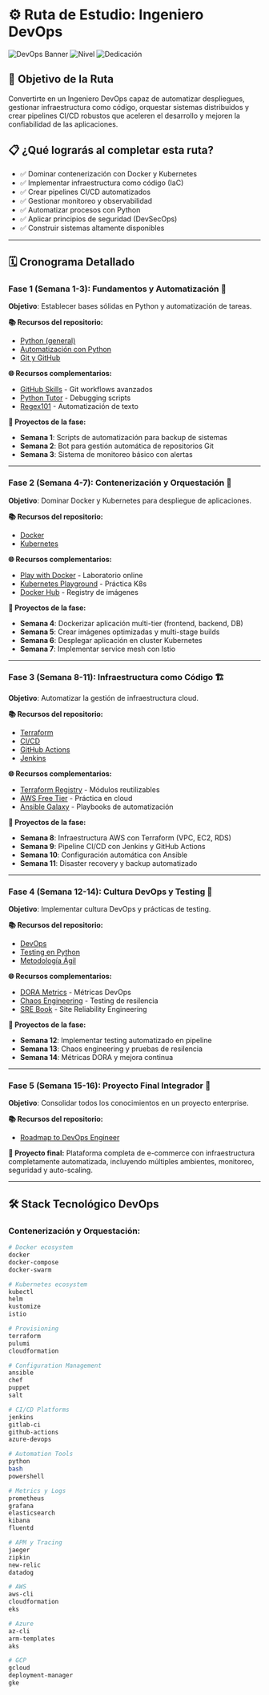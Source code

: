 # ⚙️ Ruta de Estudio: Ingeniero DevOps

![DevOps Banner](https://img.shields.io/badge/Duración-12--16%20semanas-blue) ![Nivel](https://img.shields.io/badge/Nivel-Intermedio%20a%20Avanzado-red) ![Dedicación](https://img.shields.io/badge/Dedicación-15--20h%2Fsemana-orange)

## 🎯 Objetivo de la Ruta

Convertirte en un Ingeniero DevOps capaz de automatizar despliegues, gestionar infraestructura como código, orquestar sistemas distribuidos y crear pipelines CI/CD robustos que aceleren el desarrollo y mejoren la confiabilidad de las aplicaciones.

## 📋 ¿Qué lograrás al completar esta ruta?

- ✅ Dominar contenerización con Docker y Kubernetes
- ✅ Implementar infraestructura como código (IaC)
- ✅ Crear pipelines CI/CD automatizados
- ✅ Gestionar monitoreo y observabilidad
- ✅ Automatizar procesos con Python
- ✅ Aplicar principios de seguridad (DevSecOps)
- ✅ Construir sistemas altamente disponibles

---

## 🗓️ Cronograma Detallado

### **Fase 1 (Semana 1-3): Fundamentos y Automatización** 🐍

**Objetivo**: Establecer bases sólidas en Python y automatización de tareas.

**📚 Recursos del repositorio:**
- [Python (general)](../1_Fundamentos/Python.pdf)
- [Automatización con Python](../1_Fundamentos/Automatizacion_Python.pdf)
- [Git y GitHub](../1_Fundamentos/Git_y_GitHub.pdf)

**🌐 Recursos complementarios:**
- [GitHub Skills](https://skills.github.com/) - Git workflows avanzados
- [Python Tutor](https://pythontutor.com/) - Debugging scripts
- [Regex101](https://regex101.com/) - Automatización de texto

**🎯 Proyectos de la fase:**
- **Semana 1**: Scripts de automatización para backup de sistemas
- **Semana 2**: Bot para gestión automática de repositorios Git
- **Semana 3**: Sistema de monitoreo básico con alertas

---

### **Fase 2 (Semana 4-7): Contenerización y Orquestación** 🐳

**Objetivo**: Dominar Docker y Kubernetes para despliegue de aplicaciones.

**📚 Recursos del repositorio:**
- [Docker](../6_Desarrollo/Docker.pdf)
- [Kubernetes](../6_Desarrollo/Kubernetes.pdf)

**🌐 Recursos complementarios:**
- [Play with Docker](https://labs.play-with-docker.com/) - Laboratorio online
- [Kubernetes Playground](https://www.katacoda.com/courses/kubernetes) - Práctica K8s
- [Docker Hub](https://hub.docker.com/) - Registry de imágenes

**🎯 Proyectos de la fase:**
- **Semana 4**: Dockerizar aplicación multi-tier (frontend, backend, DB)
- **Semana 5**: Crear imágenes optimizadas y multi-stage builds
- **Semana 6**: Desplegar aplicación en cluster Kubernetes
- **Semana 7**: Implementar service mesh con Istio

---

### **Fase 3 (Semana 8-11): Infraestructura como Código** 🏗️

**Objetivo**: Automatizar la gestión de infraestructura cloud.

**📚 Recursos del repositorio:**
- [Terraform](../6_Desarrollo/Terraform.pdf)
- [CI/CD](../6_Desarrollo/CICD.pdf)
- [GitHub Actions](../6_Desarrollo/GitHub_Actions.pdf)
- [Jenkins](../6_Desarrollo/JENKINS.pdf)

**🌐 Recursos complementarios:**
- [Terraform Registry](https://registry.terraform.io/) - Módulos reutilizables
- [AWS Free Tier](https://aws.amazon.com/free/) - Práctica en cloud
- [Ansible Galaxy](https://galaxy.ansible.com/) - Playbooks de automatización

**🎯 Proyectos de la fase:**
- **Semana 8**: Infraestructura AWS con Terraform (VPC, EC2, RDS)
- **Semana 9**: Pipeline CI/CD con Jenkins y GitHub Actions
- **Semana 10**: Configuración automática con Ansible
- **Semana 11**: Disaster recovery y backup automatizado

---

### **Fase 4 (Semana 12-14): Cultura DevOps y Testing** 🔄

**Objetivo**: Implementar cultura DevOps y prácticas de testing.

**📚 Recursos del repositorio:**
- [DevOps](../6_Desarrollo/DevOps.pdf)
- [Testing en Python](../1_Fundamentos/Testing_en_Python.pdf)
- [Metodología Ágil](../7_Carrera/Metodologia_Agil.pdf)

**🌐 Recursos complementarios:**
- [DORA Metrics](https://www.devops-research.com/research.html) - Métricas DevOps
- [Chaos Engineering](https://principlesofchaos.org/) - Testing de resilencia
- [SRE Book](https://sre.google/books/) - Site Reliability Engineering

**🎯 Proyectos de la fase:**
- **Semana 12**: Implementar testing automatizado en pipeline
- **Semana 13**: Chaos engineering y pruebas de resilencia
- **Semana 14**: Métricas DORA y mejora continua

---

### **Fase 5 (Semana 15-16): Proyecto Final Integrador** 🚀

**Objetivo**: Consolidar todos los conocimientos en un proyecto enterprise.

**📚 Recursos del repositorio:**
- [Roadmap to DevOps Engineer](../5_Roadmaps/DevOps_Engineer.pdf)

**🎯 Proyecto final:**
Plataforma completa de e-commerce con infraestructura completamente automatizada, incluyendo múltiples ambientes, monitoreo, seguridad y auto-scaling.

---

## 🛠️ Stack Tecnológico DevOps

### Contenerización y Orquestación:
```bash
# Docker ecosystem
docker
docker-compose
docker-swarm

# Kubernetes ecosystem
kubectl
helm
kustomize
istio

# Provisioning
terraform
pulumi
cloudformation

# Configuration Management
ansible
chef
puppet
salt

# CI/CD Platforms
jenkins
gitlab-ci
github-actions
azure-devops

# Automation Tools
python
bash
powershell

# Metrics y Logs
prometheus
grafana
elasticsearch
kibana
fluentd

# APM y Tracing
jaeger
zipkin
new-relic
datadog

# AWS
aws-cli
cloudformation
eks

# Azure
az-cli
arm-templates
aks

# GCP
gcloud
deployment-manager
gke